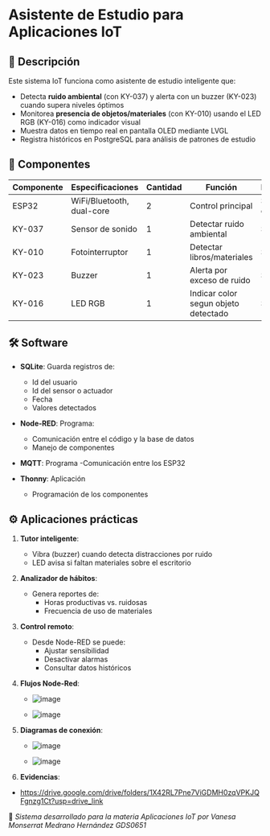 # Asistente de Estudio para Aplicaciones IoT

## 📌 Descripción
Este sistema IoT funciona como asistente de estudio inteligente que:
- Detecta **ruido ambiental** (con KY-037) y alerta con un buzzer (KY-023) cuando supera niveles óptimos
- Monitorea **presencia de objetos/materiales** (con KY-010) usando el LED RGB (KY-016) como indicador visual
- Muestra datos en tiempo real en pantalla OLED mediante LVGL
- Registra históricos en PostgreSQL para análisis de patrones de estudio

## 🔧 Componentes

| Componente | Especificaciones | Cantidad | Función | Precio |
|-----------|------------------|----------|---------|--------|
| ESP32 | WiFi/Bluetooth, dual-core | 2 | Control principal | $150 c/u |
| KY-037 | Sensor de sonido | 1 | Detectar ruido ambiental | $41 |
| KY-010 | Fotointerruptor | 1 | Detectar libros/materiales | $35 |
| KY-023 | Buzzer | 1 | Alerta por exceso de ruido | $30 |
| KY-016 | LED RGB | 1 | Indicar color segun objeto detectado | $45 |


## 🛠 Software
- **SQLite**: Guarda registros de:
  - Id del usuario
  - Id del sensor o actuador
  - Fecha
  - Valores detectados
    
- **Node-RED**: Programa:
  - Comunicación entre el código y la base de datos
  - Manejo de componentes
    
- **MQTT**: Programa
  -Comunicación entre los ESP32

- **Thonny**: Aplicación
  - Programación de los componentes

## ⚙️ Aplicaciones prácticas
1. **Tutor inteligente**: 
   - Vibra (buzzer) cuando detecta distracciones por ruido
   - LED avisa si faltan materiales sobre el escritorio

2. **Analizador de hábitos**:
   - Genera reportes de:
     - Horas productivas vs. ruidosas
     - Frecuencia de uso de materiales

3. **Control remoto**:
   - Desde Node-RED se puede:
     - Ajustar sensibilidad
     - Desactivar alarmas
     - Consultar datos históricos
    
4. **Flujos Node-Red**:
   - ![image](https://github.com/user-attachments/assets/3905cf11-3c4a-437e-bad3-fff6688fbabc)
  
   - ![image](https://github.com/user-attachments/assets/50ab4993-4220-4ec2-b70c-89e72382ac80)
  
5. **Diagramas de conexión**:
   - ![image](https://github.com/user-attachments/assets/e5d80c49-39d8-49a1-a385-08acc4f308df)
  
   - ![image](https://github.com/user-attachments/assets/d5f3d71c-7aab-4dba-9963-b7f0ef23f8a7)
  
6.  **Evidencias**:
   - https://drive.google.com/drive/folders/1X42RL7Pne7ViGDMH0zqVPKJQFgnzg1Ct?usp=drive_link
     





🔹 *Sistema desarrollado para la materia Aplicaciones IoT por Vanesa Monserrat Medrano Hernández GDS0651*

